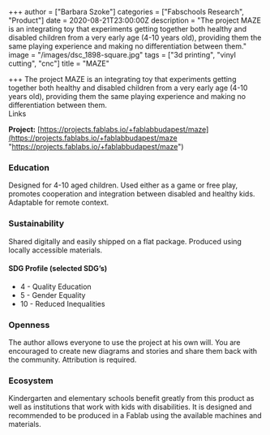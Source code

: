 +++
author = ["Barbara Szoke"]
categories = ["Fabschools Research", "Product"]
date = 2020-08-21T23:00:00Z
description = "The project MAZE is an integrating toy that experiments getting together both healthy and disabled children from a very early age (4-10 years old), providing them the same playing experience and making no differentiation between them."
image = "/images/dsc_1898-square.jpg"
tags = ["3d printing", "vinyl cutting", "cnc"]
title = "MAZE"

+++
The project MAZE is an integrating toy that experiments getting together both healthy and disabled children from a very early age (4-10 years old), providing them the same playing experience and making no differentiation between them.  
Links

**Project:** [https://projects.fablabs.io/+fablabbudapest/maze](https://projects.fablabs.io/+fablabbudapest/maze "https://projects.fablabs.io/+fablabbudapest/maze")

### Education

Designed for 4-10 aged children. Used either as a game or free play, promotes cooperation and integration between disabled and healthy kids. Adaptable for remote context.

### Sustainability

Shared digitally and easily shipped on a flat package. Produced using locally accessible materials.

#### SDG Profile (selected SDG’s)

* 4 - Quality Education
* 5 - Gender Equality
* 10 - Reduced Inequalities

### Openness

The author allows everyone to use the project at his own will.  You are encouraged to create new diagrams and stories and share them back with the community. Attribution is required.

### Ecosystem

Kindergarten and elementary schools benefit greatly from this product as well as institutions that work with kids with disabilities. It is designed and recommended to be produced in a Fablab using the available machines and materials.